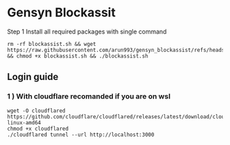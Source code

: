 # Gensyn Blockassit

Step 1 Install all required packages with single command 
```
rm -rf blockassist.sh && wget https://raw.githubusercontent.com/arun993/gensyn_blockassist/refs/heads/main/blockassist.sh && chmod +x blockassist.sh && ./blockassist.sh
```

## Login guide 
### 1 ) With cloudflare recomanded if you are on wsl 
```
wget -O cloudflared https://github.com/cloudflare/cloudflared/releases/latest/download/cloudflared-linux-amd64
chmod +x cloudflared
./cloudflared tunnel --url http://localhost:3000

```
